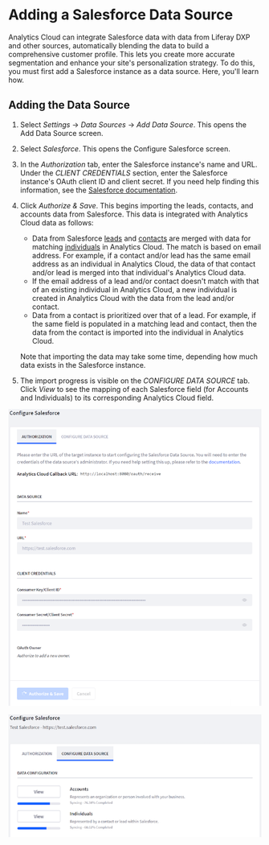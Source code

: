 # Adding a Salesforce Data Source

Analytics Cloud can integrate Salesforce data with data from Liferay DXP and 
other sources, automatically blending the data to build a comprehensive customer 
profile. This lets you create more accurate segmentation and enhance your site's 
personalization strategy. To do this, you must first add a Salesforce instance 
as a data source. Here, you'll learn how. 

## Adding the Data Source

1.  Select *Settings* &rarr; *Data Sources* &rarr; *Add Data Source*. This opens 
    the Add Data Source screen. 

2.  Select *Salesforce*. This opens the Configure Salesforce screen. 

3.  In the *Authorization* tab, enter the Salesforce instance's name and URL. 
    Under the *CLIENT CREDENTIALS* section, enter the Salesforce instance's 
    OAuth client ID and client secret. If you need help finding this 
    information, see the 
    [Salesforce documentation](https://help.salesforce.com/articleView?id=connected_app_overview.htm&type=5). 

4.  Click *Authorize & Save*. This begins importing the leads, contacts, and 
    accounts data from Salesforce. This data is integrated with Analytics Cloud 
    data as follows: 

    -   Data from Salesforce 
        [leads](https://help.salesforce.com/articleView?id=leads_def.htm&type=5) 
        and 
        [contacts](https://help.salesforce.com/articleView?id=contacts_overview.htm&type=5) 
        are merged with data for matching 
        [individuals](https://help.liferay.com/hc/en-us/articles/360006946171-Profiling-Individuals) 
        in Analytics Cloud. The match is based on email address. For example, if 
        a contact and/or lead has the same email address as an individual in 
        Analytics Cloud, the data of that contact and/or lead is merged into 
        that individual's Analytics Cloud data. 
    -   If the email address of a lead and/or contact doesn't match with that of 
        an existing individual in Analytics Cloud, a new individual is created 
        in Analytics Cloud with the data from the lead and/or contact. 
    -   Data from a contact is prioritized over that of a lead. For example, if 
        the same field is populated in a matching lead and contact, then the 
        data from the contact is imported into the individual in Analytics 
        Cloud. 

    Note that importing the data may take some time, depending how much data 
    exists in the Salesforce instance. 

5.  The import progress is visible on the *CONFIGURE DATA SOURCE* tab. Click 
    *View* to see the mapping of each Salesforce field (for Accounts and 
    Individuals) to its corresponding Analytics Cloud field. 

![Figure 1: Enter the information needed to connect to your Salesforce instance.](../../images/salesforce-auth.png)

![Figure 2: The CONFIGURE DATA SOURCE tab shows the status of the accounts and individuals imported from Salesforce, as well as the field mapping.](../../images/salesforce-config.png)

